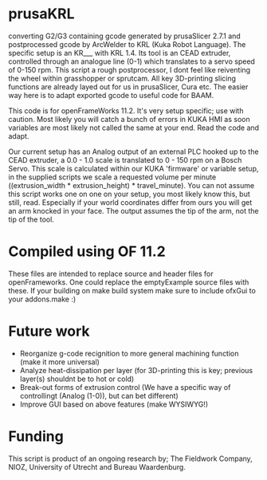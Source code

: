 # prusaKRL
converting G2/G3 containing gcode generated by prusaSlicer 2.7.1 and postprocessed gcode by ArcWelder to KRL (Kuka Robot Language). The specific setup is an KR___ with KRL 1.4. Its tool is an CEAD extruder, controlled through an analogue line (0-1) which translates to a servo speed of 0-150 rpm. This script a rough postprocessor, I dont feel like reiventing the wheel within grasshopper or sprutcam. All key 3D-printing slicing functions are already layed out for us in prusaSlicer, Cura etc. The easier way here is to adapt exported gcode to useful code for BAAM.

This code is for openFrameWorks 11.2. It's very setup specific; use with caution. Most likely you will catch a bunch of errors in KUKA HMI as soon variables are most likely not called the same at your end. Read the code and adapt.

Our current setup has an Analog output of an external PLC hooked up to the CEAD extruder, a 0.0 - 1.0 scale is translated to 0 - 150 rpm on a Bosch Servo. This scale is calculated within our KUKA 'firmware' or variable setup, in the supplied scripts we scale a requested volume per minute ((extrusion_width * extrusion_height) * travel_minute).
You can not assume this script works one on one on your setup, you most likely know this, but still, read. Especially if your world coordinates differ from ours you will get an arm knocked in your face. The output assumes the tip of the arm, not the tip of the tool.

# Compiled using OF 11.2
These files are intended to replace source and header files for openFrameworks. One could replace the emptyExample source files with these. If your building on make build system make sure to include ofxGui to your addons.make :)

# Future work
- Reorganize g-code recignition to more general machining function (make it more universal)
- Analyze heat-dissipation per layer (for 3D-printing this is key; previous layer(s) shouldnt be to hot or cold)
- Break-out forms of extrusion control (We have a specific way of controllingt (Analog (1-0)), but can bet different)
- Improve GUI based on above features (make WYSIWYG!)

# Funding
This script is product of an ongoing research by; The Fieldwork Company, NIOZ, University of Utrecht and Bureau Waardenburg.
